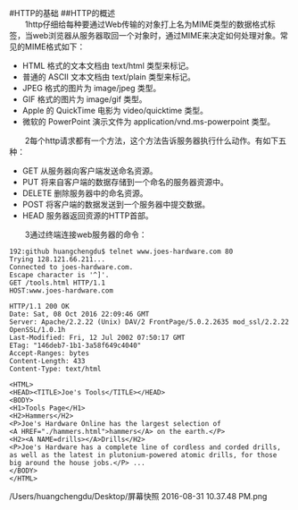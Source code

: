 #HTTP的基础
##HTTP的概述</br>
&emsp;&emsp;1http仔细给每种要通过Web传输的对象打上名为MIME类型的数据格式标签，当web浏览器从服务器取回一个对象时，通过MIME来决定如何处理对象。常见的MIME格式如下：</br>
* HTML 格式的文本文档由 text/html 类型来标记。
* 普通的 ASCII 文本文档由 text/plain 类型来标记。
* JPEG 格式的图片为 image/jpeg 类型。
* GIF 格式的图片为 image/gif 类型。
* Apple 的 QuickTime 电影为 video/quicktime 类型。
*  微软的 PowerPoint 演示文件为 application/vnd.ms-powerpoint 类型。
    
&emsp;&emsp;2每个http请求都有一个方法，这个方法告诉服务器执行什么动作。有如下五种：</br>
* GET 从服务器向客户端发送命名资源。
* PUT 将来自客户端的数据存储到一个命名的服务器资源中。
* DELETE 删除服务器中的命名资源。
* POST 将客户端的数据发送到一个服务器中提交数据。
* HEAD 服务器返回资源的HTTP首部。

&emsp;&emsp;3通过终端连接web服务器的命令：</br>
```
192:github huangchengdu$ telnet www.joes-hardware.com 80
Trying 128.121.66.211...
Connected to joes-hardware.com.
Escape character is '^]'.
GET /tools.html HTTP/1.1
HOST:www.joes-hardware.com

HTTP/1.1 200 OK
Date: Sat, 08 Oct 2016 22:09:46 GMT
Server: Apache/2.2.22 (Unix) DAV/2 FrontPage/5.0.2.2635 mod_ssl/2.2.22 OpenSSL/1.0.1h
Last-Modified: Fri, 12 Jul 2002 07:50:17 GMT
ETag: "146deb7-1b1-3a58f649c4040"
Accept-Ranges: bytes
Content-Length: 433
Content-Type: text/html

<HTML>
<HEAD><TITLE>Joe's Tools</TITLE></HEAD>
<BODY>
<H1>Tools Page</H1>
<H2>Hammers</H2>
<P>Joe's Hardware Online has the largest selection of 
<A HREF="./hammers.html">hammers</A> on the earth.</P>
<H2><A NAME=drills></A>Drills</H2>
<P>Joe's Hardware has a complete line of cordless and corded drills,
as well as the latest in plutonium-powered atomic drills, for those
big around the house jobs.</P> ...
</BODY>
</HTML>
```
   
   /Users/huangchengdu/Desktop/屏幕快照 2016-08-31 10.37.48 PM.png

    
